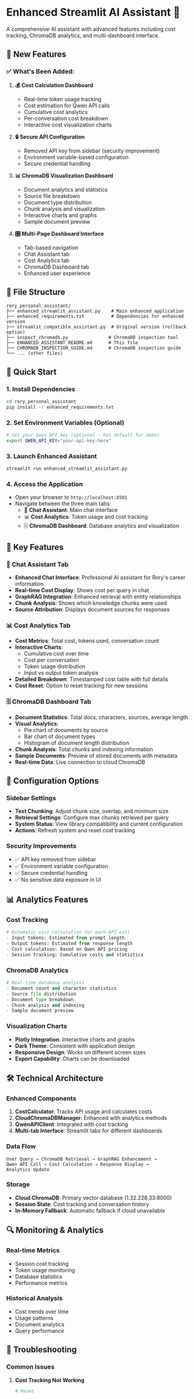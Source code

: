 # Enhanced Streamlit AI Assistant 🚀

A comprehensive AI assistant with advanced features including cost tracking, ChromaDB analytics, and multi-dashboard interface.

## 🌟 New Features

### ✅ **What's Been Added:**

1. **💰 Cost Calculation Dashboard**
   - Real-time token usage tracking
   - Cost estimation for Qwen API calls
   - Cumulative cost analytics
   - Per-conversation cost breakdown
   - Interactive cost visualization charts

2. **🔒 Secure API Configuration**
   - Removed API key from sidebar (security improvement)
   - Environment variable-based configuration
   - Secure credential handling

3. **📊 ChromaDB Visualization Dashboard**
   - Document analytics and statistics
   - Source file breakdown
   - Document type distribution
   - Chunk analysis and visualization
   - Interactive charts and graphs
   - Sample document preview

4. **🎛️ Multi-Page Dashboard Interface**
   - Tab-based navigation
   - Chat Assistant tab
   - Cost Analytics tab
   - ChromaDB Dashboard tab
   - Enhanced user experience

## 📁 File Structure

```
rory_personal_assistant/
├── enhanced_streamlit_assistant.py    # Main enhanced application
├── enhanced_requirements.txt          # Dependencies for enhanced version
├── streamlit_compatible_assistant.py  # Original version (rollback option)
├── inspect_chromadb.py               # ChromaDB inspection tool
├── ENHANCED_ASSISTANT_README.md      # This file
├── CHROMADB_INSPECTION_GUIDE.md      # ChromaDB inspection guide
└── ... (other files)
```

## 🚀 Quick Start

### 1. **Install Dependencies**
```bash
cd rory_personal_assistant
pip install -r enhanced_requirements.txt
```

### 2. **Set Environment Variables (Optional)**
```bash
# Set your Qwen API key (optional - has default for demo)
export QWEN_API_KEY="your-api-key-here"
```

### 3. **Launch Enhanced Assistant**
```bash
streamlit run enhanced_streamlit_assistant.py
```

### 4. **Access the Application**
- Open your browser to `http://localhost:8501`
- Navigate between the three main tabs:
  - 💬 **Chat Assistant**: Main chat interface
  - 📊 **Cost Analytics**: Token usage and cost tracking
  - 🗄️ **ChromaDB Dashboard**: Database analytics and visualization

## 🎯 Key Features

### **💬 Chat Assistant Tab**
- **Enhanced Chat Interface**: Professional AI assistant for Rory's career information
- **Real-time Cost Display**: Shows cost per query in chat
- **GraphRAG Integration**: Enhanced retrieval with entity relationships
- **Chunk Analysis**: Shows which knowledge chunks were used
- **Source Attribution**: Displays document sources for responses

### **📊 Cost Analytics Tab**
- **Cost Metrics**: Total cost, tokens used, conversation count
- **Interactive Charts**: 
  - Cumulative cost over time
  - Cost per conversation
  - Token usage distribution
  - Input vs output token analysis
- **Detailed Breakdown**: Timestamped cost table with full details
- **Cost Reset**: Option to reset tracking for new sessions

### **🗄️ ChromaDB Dashboard Tab**
- **Document Statistics**: Total docs, characters, sources, average length
- **Visual Analytics**:
  - Pie chart of documents by source
  - Bar chart of document types
  - Histogram of document length distribution
- **Chunk Analysis**: Total chunks and indexing information
- **Sample Documents**: Preview of stored documents with metadata
- **Real-time Data**: Live connection to cloud ChromaDB

## 🔧 Configuration Options

### **Sidebar Settings**
- **Text Chunking**: Adjust chunk size, overlap, and minimum size
- **Retrieval Settings**: Configure max chunks retrieved per query
- **System Status**: View library compatibility and current configuration
- **Actions**: Refresh system and reset cost tracking

### **Security Improvements**
- ✅ API key removed from sidebar
- ✅ Environment variable configuration
- ✅ Secure credential handling
- ✅ No sensitive data exposure in UI

## 📊 Analytics Features

### **Cost Tracking**
```python
# Automatic cost calculation for each API call
- Input tokens: Estimated from prompt length
- Output tokens: Estimated from response length
- Cost calculation: Based on Qwen API pricing
- Session tracking: Cumulative costs and statistics
```

### **ChromaDB Analytics**
```python
# Real-time database analysis
- Document count and character statistics
- Source file distribution
- Document type breakdown
- Chunk analysis and indexing
- Sample document preview
```

### **Visualization Charts**
- **Plotly Integration**: Interactive charts and graphs
- **Dark Theme**: Consistent with application design
- **Responsive Design**: Works on different screen sizes
- **Export Capability**: Charts can be downloaded

## 🛠️ Technical Architecture

### **Enhanced Components**
1. **CostCalculator**: Tracks API usage and calculates costs
2. **CloudChromaDBManager**: Enhanced with analytics methods
3. **QwenAPIClient**: Integrated with cost tracking
4. **Multi-tab Interface**: Streamlit tabs for different dashboards

### **Data Flow**
```
User Query → ChromaDB Retrieval → GraphRAG Enhancement → 
Qwen API Call → Cost Calculation → Response Display → 
Analytics Update
```

### **Storage**
- **Cloud ChromaDB**: Primary vector database (1.32.228.33:8000)
- **Session State**: Cost tracking and conversation history
- **In-Memory Fallback**: Automatic fallback if cloud unavailable

## 🔍 Monitoring & Analytics

### **Real-time Metrics**
- Session cost tracking
- Token usage monitoring
- Database statistics
- Performance metrics

### **Historical Analysis**
- Cost trends over time
- Usage patterns
- Document analytics
- Query performance

## 🚨 Troubleshooting

### **Common Issues**

1. **Cost Tracking Not Working**
   ```bash
   # Reset
